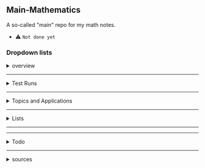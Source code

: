 ## Main-Mathematics
A so-called "main" repo for my math notes.

- :warning: `Not done yet`


### Dropdown lists

<details>
<summary> overview </summary>

to share:
- [ ] Mostly (at the time being) multivariable calculus: (*to name a few:* differential equations,partial differential equations, orders of them, ... )
- [ ] By using a tool like SageMath(trough Jupyter-notebook) or Xcas

</details>


---


<details>
<summary> Test Runs </summary>

## 1

#### Equation(LaTex):

## $f(x,y)=x^{2}y$
## $\dfrac{∂f}{∂x} = 2xy$
## $\dfrac{∂f}{∂y} = x^{2}$


### Screenshots


![image](https://user-images.githubusercontent.com/68499986/205939555-4e734b29-e324-4fc7-9909-e8078c70328e.png)

*figure 1 - Xcas*


![image](https://user-images.githubusercontent.com/68499986/205938926-726fb2c0-8db2-444b-8deb-7f7fd154b21e.png)

*figure 2 - SageMath(Jupyter Notebook)*




</details>

---


<details>
<summary> Topics and Applications </summary>

# Topics

## Calculus

- [ ] Derivatives & Integrals
- [ ] Single-Variable
- [ ] Multi-Variable

---

## Physics

---

## Cryptography

---

## Applications 
- Xcas

- Jupyter-Notebook
    - SageMath
    - EinsteinPy
    - SciPy
    - SymPy
    - NumPy
    - MatPlotlib

</details>

---

<details>
<summary> Lists </summary>

- [ ] Appendices, Indexes, tables, (..) to make easy-to-navigate-lists
- Will add more here later.

</details>


---

---

<details>
<summary> Todo </summary>

## Todo
As I am slow (no not your usual sense of "being slow" but **really `slow`**.) this will likely take some time to complete(even if the goal isn't to complete this repo)


- [ ] provide more into this repo (mainly Calculus, like Limits, Dif.Eqs, ...)
*Will add more here later.*

</details>

---

<details>
<summary>  sources  </summary>

## References

### Courses
- [18.02SC MIT -  Multivariable Calculus](https://ocw.mit.edu/courses/18-02sc-multivariable-calculus-fall-2010/)
- 
### Books
- *George Simmons - Calculus With Analytic Geometry, 1996, 2nd Edition*
- *George Simmons - Pre-calculus mathematics in a nutshell: geometry,algebra,trigonometry*
- *General Relativity, Black Holes, and Cosmology  Andrew J. S. Hamilton  4 December 2021*

### Links
- [dbetebenner's SimpleDropdown.md - on gist.github.com](https://gist.github.com/dbetebenner/bb5ea870b2ebd27f5bfb63d5c29a9302)
- [A Link on Calculus - SageMath](https://doc.sagemath.org/html/en/reference/calculus/index.html)
- [Another link on Calculus (Differential-Equations) - SageMath](https://doc.sagemath.org/html/en/prep/Quickstarts/Differential-Equations.html)

</details>
